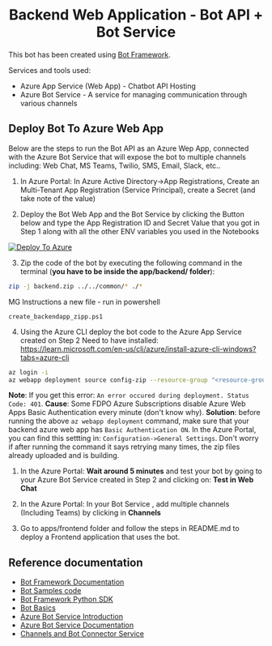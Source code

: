 <h1 align="center">
Backend Web Application - Bot API + Bot Service
</h1>

This bot has been created using [Bot Framework](https://dev.botframework.com).

Services and tools used:

- Azure App Service (Web App) - Chatbot API Hosting
- Azure Bot Service - A service for managing communication through various channels

## Deploy Bot To Azure Web App

Below are the steps to run the Bot API as an Azure Wep App, connected with the Azure Bot Service that will expose the bot to multiple channels including: Web Chat, MS Teams, Twilio, SMS, Email, Slack, etc..

1. In Azure Portal: In Azure Active Directory->App Registrations, Create an Multi-Tenant App Registration (Service Principal), create a Secret (and take note of the value)

2. Deploy the Bot Web App and the Bot Service by clicking the Button below and type the App Registration ID and Secret Value that you got in Step 1 along with all the other ENV variables you used in the Notebooks

[![Deploy To Azure](https://aka.ms/deploytoazurebutton)](https://portal.azure.com/#create/Microsoft.Template/uri/https%3A%2F%2Fraw.githubusercontent.com%2Fpablomarin%2FGPT-Azure-Search-Engine%2Fmain%2Fapps%2Fbackend%2Fazuredeploy-backend.json)

3. Zip the code of the bot by executing the following command in the terminal (**you have to be inside the app/backend/ folder**):
```bash
zip -j backend.zip ../../common/* ./*
```
MG Instructions a new file - run in powershell
```
create_backendapp_zipp.ps1
```
4. Using the Azure CLI deploy the bot code to the Azure App Service created on Step 2
Need to have installed: https://learn.microsoft.com/en-us/cli/azure/install-azure-cli-windows?tabs=azure-cli
```bash
az login -i
az webapp deployment source config-zip --resource-group "<resource-group-name>" --name "<name-of-backend-app-service>" --src "backend.zip"
```
**Note**: If you get this error: `An error occured during deployment. Status Code: 401`. **Cause**: Some FDPO Azure Subscriptions disable Azure Web Apps Basic Authentication every minute (don't know why). **Solution**:  before running the above `az webapp deployment` command, make sure that your backend azure web app has `Basic Authentication ON`. In the Azure Portal, you can find this settting in: `Configuration->General Settings`.
Don't worry if after running the command it says retrying many times, the zip files already uploaded and is building.

1. In the Azure Portal: **Wait around 5 minutes** and test your bot by going to your Azure Bot Service created in Step 2 and clicking on: **Test in Web Chat**

2. In the Azure Portal: In your Bot Service , add multiple channels (Including Teams) by clicking in **Channels**

3. Go to apps/frontend folder and follow the steps in README.md to deploy a Frontend application that uses the bot.

## Reference documentation

- [Bot Framework Documentation](https://docs.botframework.com)
- [Bot Samples code](https://github.com/microsoft/BotBuilder-Samples)
- [Bot Framework Python SDK](https://github.com/microsoft/botbuilder-python/tree/main)
- [Bot Basics](https://docs.microsoft.com/azure/bot-service/bot-builder-basics?view=azure-bot-service-4.0)
- [Azure Bot Service Introduction](https://docs.microsoft.com/azure/bot-service/bot-service-overview-introduction?view=azure-bot-service-4.0)
- [Azure Bot Service Documentation](https://docs.microsoft.com/azure/bot-service/?view=azure-bot-service-4.0)
- [Channels and Bot Connector Service](https://docs.microsoft.com/azure/bot-service/bot-concepts?view=azure-bot-service-4.0)
